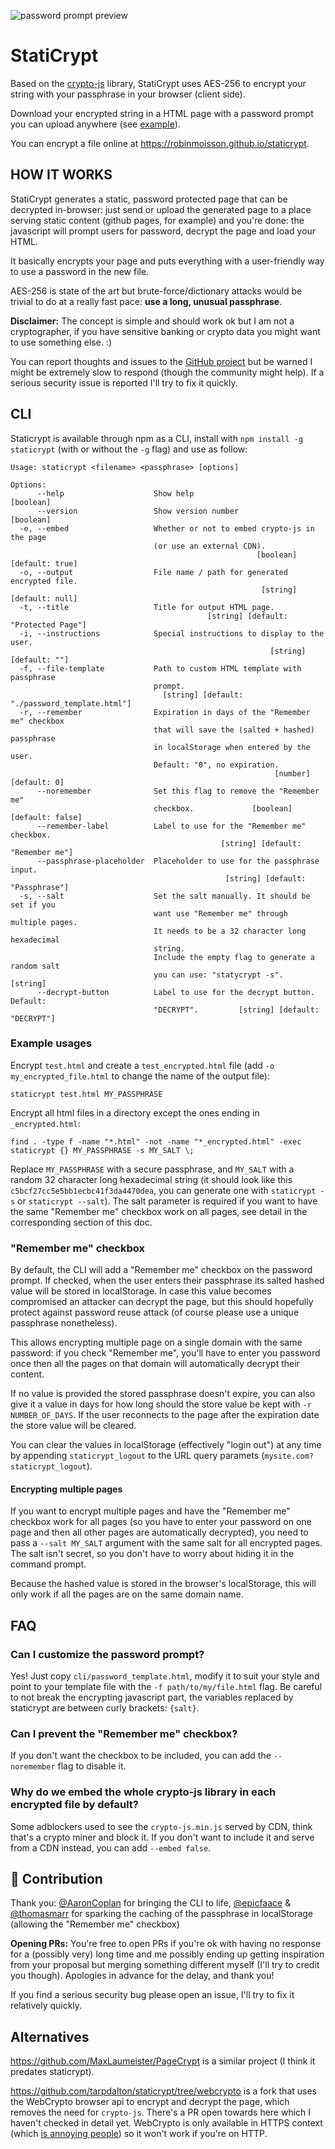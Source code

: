 ![password prompt preview](preview.png)

# StatiCrypt

Based on the [crypto-js](https://github.com/brix/crypto-js) library, StatiCrypt uses AES-256 to encrypt your string with your passphrase in your browser (client side).

Download your encrypted string in a HTML page with a password prompt you can upload anywhere (see [example](https://robinmoisson.github.io/staticrypt/example.html)).

You can encrypt a file online at https://robinmoisson.github.io/staticrypt.

## HOW IT WORKS

StatiCrypt generates a static, password protected page that can be decrypted in-browser: just send or upload the generated page to a place serving static content (github pages, for example) and you're done: the javascript will prompt users for password, decrypt the page and load your HTML.

It basically encrypts your page and puts everything with a user-friendly way to use a password in the new file.

AES-256 is state of the art but brute-force/dictionary attacks would be trivial to do at a really fast pace: **use a long, unusual passphrase**.

**Disclaimer:** The concept is simple and should work ok but I am not a cryptographer, if you have sensitive banking or crypto data you might want to use something else. :)

You can report thoughts and issues to the [GitHub project](https://robinmoisson.github.io/staticrypt) but be warned I might be extremely slow to respond (though the community might help). If a serious security issue is reported I'll try to fix it quickly.

## CLI

Staticrypt is available through npm as a CLI, install with `npm install -g staticrypt` (with or without the `-g` flag) and use as follow:

    Usage: staticrypt <filename> <passphrase> [options]

    Options:
          --help                    Show help                              [boolean]
          --version                 Show version number                    [boolean]
      -e, --embed                   Whether or not to embed crypto-js in the page
                                    (or use an external CDN).
                                                           [boolean] [default: true]
      -o, --output                  File name / path for generated encrypted file.
                                                            [string] [default: null]
      -t, --title                   Title for output HTML page.
                                                [string] [default: "Protected Page"]
      -i, --instructions            Special instructions to display to the user.
                                                              [string] [default: ""]
      -f, --file-template           Path to custom HTML template with passphrase
                                    prompt.
                                      [string] [default: "./password_template.html"]
      -r, --remember                Expiration in days of the "Remember me" checkbox
                                    that will save the (salted + hashed) passphrase
                                    in localStorage when entered by the user.
                                    Default: "0", no expiration.
                                                               [number] [default: 0]
          --noremember              Set this flag to remove the "Remember me"
                                    checkbox.             [boolean] [default: false]
          --remember-label          Label to use for the "Remember me" checkbox.
                                                   [string] [default: "Remember me"]
          --passphrase-placeholder  Placeholder to use for the passphrase input.
                                                    [string] [default: "Passphrase"]
      -s, --salt                    Set the salt manually. It should be set if you
                                    want use "Remember me" through multiple pages.
                                    It needs to be a 32 character long hexadecimal
                                    string.
                                    Include the empty flag to generate a random salt
                                    you can use: "statycrypt -s".           [string]
          --decrypt-button          Label to use for the decrypt button. Default:
                                    "DECRYPT".         [string] [default: "DECRYPT"]


### Example usages

Encrypt `test.html` and create a `test_encrypted.html` file (add `-o my_encrypted_file.html` to change the name of the output file):

```
staticrypt test.html MY_PASSPHRASE
```

Encrypt all html files in a directory except the ones ending in `_encrypted.html`:

```
find . -type f -name "*.html" -not -name "*_encrypted.html" -exec staticrypt {} MY_PASSPHRASE -s MY_SALT \;
```

Replace `MY_PASSPHRASE` with a secure passphrase, and `MY_SALT` with a random 32 character long hexadecimal string (it should look like this `c5bcf27cc5e5bb1ecbc41f3da4470dea`, you can generate one with `staticrypt -s` or `staticrypt --salt`). The salt parameter is required if you want to have the same "Remember me" checkbox work on all pages, see detail in the corresponding section of this doc.

### "Remember me" checkbox

By default, the CLI will add a "Remember me" checkbox on the password prompt. If checked, when the user enters their passphrase its salted hashed value will be stored in localStorage. In case this value becomes compromised an attacker can decrypt the page, but this should hopefully protect against password reuse attack (of course please use a unique passphrase nonetheless).

This allows encrypting multiple page on a single domain with the same password: if you check "Remember me", you'll have to enter you password once then all the pages on that domain will automatically decrypt their content.

If no value is provided the stored passphrase doesn't expire, you can also give it a value in days for how long should the store value be kept with `-r NUMBER_OF_DAYS`. If the user reconnects to the page after the expiration date the store value will be cleared.

You can clear the values in localStorage (effectively "login out") at any time by appending `staticrypt_logout` to the URL query paramets (`mysite.com?staticrypt_logout`).

#### Encrypting multiple pages

If you want to encrypt multiple pages and have the "Remember me" checkbox work for all pages (so you have to enter your password on one page and then all other pages are automatically decrypted), you need to pass a `--salt MY_SALT` argument with the same salt for all encrypted pages. The salt isn't secret, so you don't have to worry about hiding it in the command prompt.

Because the hashed value is stored in the browser's localStorage, this will only work if all the pages are on the same domain name.

## FAQ

### Can I customize the password prompt?

Yes! Just copy `cli/password_template.html`, modify it to suit your style and point to your template file with the `-f path/to/my/file.html` flag. Be careful to not break the encrypting javascript part, the variables replaced by staticrypt are between curly brackets: `{salt}`.

### Can I prevent the "Remember me" checkbox?

If you don't want the checkbox to be included, you can add the `--noremember` flag to disable it.

### Why do we embed the whole crypto-js library in each encrypted file by default?

Some adblockers used to see the `crypto-js.min.js` served by CDN, think that's a crypto miner and block it. If you don't want to include it and serve from a CDN instead, you can add `--embed false`.

## 🙏 Contribution

Thank you: [@AaronCoplan](https://github.com/AaronCoplan) for bringing the CLI to life, [@epicfaace](https://github.com/epicfaace) & [@thomasmarr](https://github.com/thomasmarr) for sparking the caching of the passphrase in localStorage (allowing the "Remember me" checkbox)

**Opening PRs:** You're free to open PRs if you're ok with having no response for a (possibly very) long time and me possibly ending up getting inspiration from your proposal but merging something different myself (I'll try to credit you though). Apologies in advance for the delay, and thank you!

If you find a serious security bug please open an issue, I'll try to fix it relatively quickly.

## Alternatives

https://github.com/MaxLaumeister/PageCrypt is a similar project (I think it predates staticrypt).

https://github.com/tarpdalton/staticrypt/tree/webcrypto is a fork that uses the WebCrypto browser api to encrypt and decrypt the page, which removes the need for `crypto-js`. There's a PR open towards here which I haven't checked in detail yet. WebCrypto is only available in HTTPS context (which [is annoying people](https://github.com/w3c/webcrypto/issues/28)) so it won't work if you're on HTTP.
